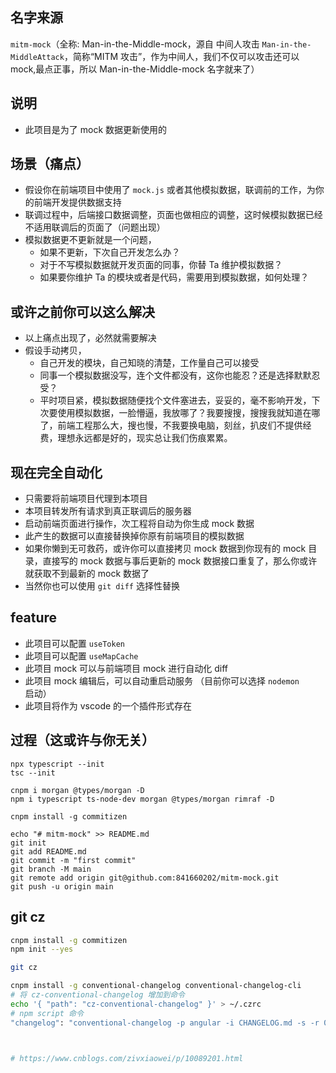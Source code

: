 ## 名字来源
  `mitm-mock`（全称: Man-in-the-Middle-mock，源自 中间人攻击  `Man-in-the-MiddleAttack`，简称“MITM 攻击”，作为中间人，我们不仅可以攻击还可以 mock,最点正事，所以 Man-in-the-Middle-mock 名字就来了）
## 说明

-   此项目是为了 mock 数据更新使用的

## 场景（痛点）

-   假设你在前端项目中使用了 `mock.js` 或者其他模拟数据，联调前的工作，为你的前端开发提供数据支持
-   联调过程中，后端接口数据调整，页面也做相应的调整，这时候模拟数据已经不适用联调后的页面了（问题出现）
-   模拟数据更不更新就是一个问题，
    -   如果不更新，下次自己开发怎么办？
    -   对于不写模拟数据就开发页面的同事，你替 Ta 维护模拟数据？
    -   如果要你维护 Ta 的模块或者是代码，需要用到模拟数据，如何处理？

## 或许之前你可以这么解决

-   以上痛点出现了，必然就需要解决
-   假设手动拷贝，
    -   自己开发的模块，自己知晓的清楚，工作量自己可以接受
    -   同事一个模拟数据没写，连个文件都没有，这你也能忍？还是选择默默忍受？
    -   平时项目紧，模拟数据随便找个文件塞进去，妥妥的，毫不影响开发，下次要使用模拟数据，一脸懵逼，我放哪了？我要搜搜，搜搜我就知道在哪了，前端工程那么大，搜也慢，不我要换电脑，刻丝，扒皮们不提供经费，理想永远都是好的，现实总让我们伤痕累累。

## 现在完全自动化

-   只需要将前端项目代理到本项目
-   本项目转发所有请求到真正联调后的服务器
-   启动前端页面进行操作，次工程将自动为你生成 mock 数据
-   此产生的数据可以直接替换掉你原有前端项目的模拟数据
-   如果你懒到无可救药，或许你可以直接拷贝 mock 数据到你现有的 mock 目录，直接写的 mock 数据与事后更新的 mock 数据接口重复了，那么你或许就获取不到最新的 mock 数据了
-   当然你也可以使用 `git diff` 选择性替换

## feature

-   此项目可以配置 `useToken`
-   此项目可以配置 `useMapCache`
-   此项目 mock 可以与前端项目 mock 进行自动化 diff
-   此项目 mock 编辑后，可以自动重启动服务 （目前你可以选择 `nodemon` 启动）
-   此项目将作为 vscode 的一个插件形式存在
## 过程（这或许与你无关）
```
npx typescript --init
tsc --init
```

```
cnpm i morgan @types/morgan -D
npm i typescript ts-node-dev morgan @types/morgan rimraf -D

```

```
cnpm install -g commitizen
```

```
echo "# mitm-mock" >> README.md
git init
git add README.md
git commit -m "first commit"
git branch -M main
git remote add origin git@github.com:841660202/mitm-mock.git
git push -u origin main

```
## git cz

```sh
cnpm install -g commitizen
npm init --yes

git cz

cnpm install -g conventional-changelog conventional-changelog-cli
# 将 cz-conventional-changelog 增加到命令
echo '{ "path": "cz-conventional-changelog" }' > ~/.czrc
# npm script 命令
"changelog": "conventional-changelog -p angular -i CHANGELOG.md -s -r 0"



# https://www.cnblogs.com/zivxiaowei/p/10089201.html
```